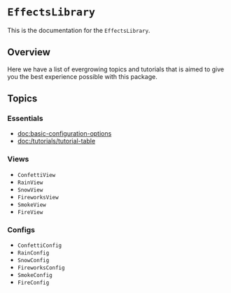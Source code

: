 # ``EffectsLibrary``

This is the documentation for the `EffectsLibrary`.

## Overview

Here we have a list of evergrowing topics and tutorials that is aimed to give you the best experience possible with this package.

## Topics

### Essentials

- <doc:basic-configuration-options>
- <doc:/tutorials/tutorial-table>

### Views

- ``ConfettiView``
- ``RainView``
- ``SnowView``
- ``FireworksView``
- ``SmokeView``
- ``FireView``

### Configs

- ``ConfettiConfig``
- ``RainConfig``
- ``SnowConfig``
- ``FireworksConfig``
- ``SmokeConfig``
- ``FireConfig``
